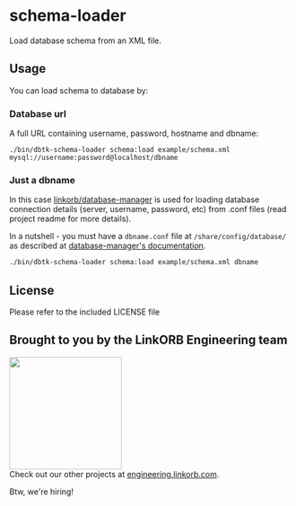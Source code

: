 schema-loader
=============

Load database schema from an XML file.

## Usage

You can load schema to database by:

### Database url

A full URL containing username, password, hostname and dbname:

```
./bin/dbtk-schema-loader schema:load example/schema.xml mysql://username:password@localhost/dbname
```

### Just a dbname

In this case [linkorb/database-manager](https://github.com/linkorb/database-manager) is used for loading database connection details (server, username, password, etc) from .conf files (read project readme for more details).

In a nutshell - you must have a `dbname.conf` file at `/share/config/database/` as described at [database-manager's documentation](https://github.com/linkorb/database-manager#database-configuration-files).

```bash
./bin/dbtk-schema-loader schema:load example/schema.xml dbname
```

## License
Please refer to the included LICENSE file

## Brought to you by the LinkORB Engineering team

<img src="http://www.linkorb.com/d/meta/tier1/images/linkorbengineering-logo.png" width="200px" /><br />
Check out our other projects at [engineering.linkorb.com](http://engineering.linkorb.com).

Btw, we're hiring!
